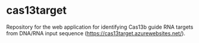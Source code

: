 # cas13target
Repository for the web application for identifying Cas13b guide RNA targets from DNA/RNA input sequence (https://cas13target.azurewebsites.net/).
